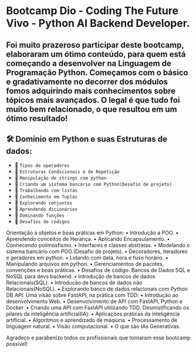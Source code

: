 # Bootcamp Dio - Coding The Future Vivo - Python AI Backend Developer.

## Foi muito prazeroso participar deste bootcamp, elaboraram um ótimo conteúdo, para quem está começando a desenvolver na Linguagem de Programação Python. Começamos com o básico e gradativamente no decorrer dos módulos fomos adquirindo mais conhecimentos sobre tópicos mais avançados. O legal é que tudo foi muito bem relacionado, o que resultou em um ótimo resultado!

 ## 🛠️  Domínio em Python e suas Estruturas de dados:

- 🎯 `Tipos de operadores`
- 🎯 `Estruturas Condicionais e de Repetição`
- 🎯 `Manipulação de strings com python`
- 🎯 `Criando um sistema bancário com Python(Desafio de projeto)`
- 🎯 `Trabalhando com listas`
- 🎯 `Conhecimento em Tuplas`
- 🎯 `Explorando conjuntos`
- 🎯 `Aprendendo dicionários`
- 🎯 `Dominando funções`
- 🎯 `Desafios de códigos`


 
 Orientação a objetos e boas práticas em Python:
 • Introdução a POO.
 • Aprendendo conceitos de Herança.
 • Aplicando Encapsulamento.
 • Conhecendo polimosfismo.
 • Interfaces e classes abstratas.
 • Modelando o sistema bancário com POO.(Desafio de projeto).
 • Decoradores, iteradores e geradores em python.
 • Lidando com data, hora e fuso horário.
 • Manipulando arquivos em python.
 • Gerenciamentos de pacotes, convenções e boas práticas.
 • Desafios de código.
 Bancos de Dados SQL e NoSQL para devs backend:
 • Introdução de bancos de dados Relacionais(SQL).
 • Introdução de bancos de dados não Relacionais(NoSQL).
 • Explorando banco de dados relacionais com Python DB API.
 Uma visão sobre FastAPI, na prática com TDD: 
 • Introdução ao desenvolvimento Web.
 • Desenvolvimento de API com FastAPI, Python e Docker.
 • Criando uma API com FastAPI utilizando TDD.
 Desmistificando os pilares da inteligência artificial(IA):
 • Aplicações práticas da inteligência artificial.
 • Algoritmos e aprendizado de máquina.
 • Processamento de linguagem natural. 
 • Visão computacional.
 • O que são IAs Generativas.

 Agradeço e parabenizo todos os profissionais que tornaram esse bootcamp possível!
